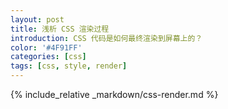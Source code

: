 ```yaml
---
layout: post
title: 浅析 CSS 渲染过程
introduction: CSS 代码是如何最终渲染到屏幕上的？
color: '#4F91FF'
categories: [css]
tags: [css, style, render]
---
```


{% include_relative _markdown/css-render.md %}